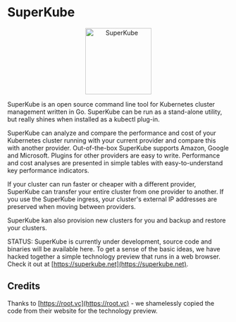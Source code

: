 # SuperKube

<p align="center">
<img src="https://superkube.net/images/superkube.svg" width="150" alt="SuperKube">
</p>

SuperKube is an open source command line tool for Kubernetes cluster management written in Go.
SuperKube can be run as a stand-alone utility, but really shines when
installed as a kubectl plug-in.

SuperKube can analyze and compare the performance and cost of your Kubernetes cluster running with your current provider and compare this with another provider. Out-of-the-box SuperKube supports Amazon, Google and Microsoft. Plugins for other providers are easy to write.
Performance and cost analyses are presented in simple tables with easy-to-understand key performance indicators.

If your cluster can run faster or cheaper with a different provider, SuperKube can transfer your entire cluster from one provider to another.
If you use the SuperKube ingress, your cluster's external IP addresses are preserved when moving between providers.

SuperKube kan also provision new clusters for you and backup and restore your clusters.

STATUS: SuperKube is currently under development, source code and binaries will be available here. To get a sense of the basic ideas, we have hacked together a simple technology preview that runs in a web browser. Check it out at [https://superkube.net](https://superkube.net).

## Credits
Thanks to [https://root.vc](https://root.vc) - we shamelessly copied the code from their website for the technology preview.
